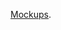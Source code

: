 [Mockups](https://www.figma.com/design/fAY1o4X8uhwJ14813C77QY/Untitled?node-id=0-1&t=hQS8yzoJlEeIbuCA-1).
